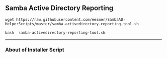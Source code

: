 ## Samba Active Directory Reporting


```
wget https://raw.githubusercontent.com/eesmer/SambaAD-HelperScripts/master/samba-activedirectory-reporting-tool.sh
```
```
bash  samba-activedirectory-reporting-tool.sh
```

---

### About of Installer Script
